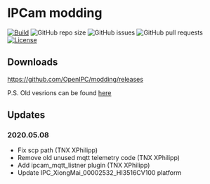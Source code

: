 # IPCam modding

[![Build](https://github.com/OpenIPC/modding/actions/workflows/main.yml/badge.svg)](https://github.com/OpenIPC/modding/actions/workflows/main.yml)
![GitHub repo size](https://img.shields.io/github/repo-size/OpenIPC/modding)
![GitHub issues](https://img.shields.io/github/issues/OpenIPC/modding)
![GitHub pull requests](https://img.shields.io/github/issues-pr/OpenIPC/modding)
[![License](https://img.shields.io/github/license/OpenIPC/modding)](https://opensource.org/licenses/MIT)

## Downloads

https://github.com/OpenIPC/modding/releases

P.S. Old vesrions can be found [here](https://t.me/s/openipc_updates/1)

## Updates

### 2020.05.08

* Fix scp path (TNX XPhilipp)
* Remove old unused mqtt telemetry code (TNX XPhilipp)
* Add ipcam_mqtt_listner plugin (TNX XPhilipp)
* Update IPC_XiongMai_00002532_HI3516CV100 platform
